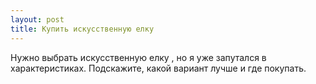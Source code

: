 ```yaml
---
layout: post 
title: Купить искусственную елку 
--- 
```

Нужно выбрать искусственную елку , но я уже запутался в характеристиках. Подскажите, какой вариант лучше и где покупать.